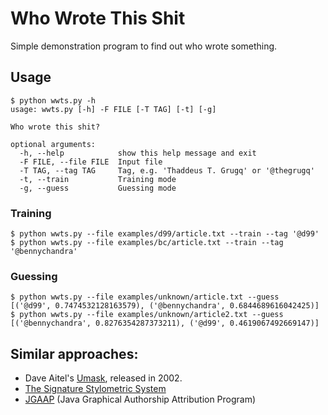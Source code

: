 # Who Wrote This Shit

Simple demonstration program to find out who wrote something.


## Usage

	$ python wwts.py -h
	usage: wwts.py [-h] -F FILE [-T TAG] [-t] [-g]

	Who wrote this shit?

	optional arguments:
	  -h, --help            show this help message and exit
	  -F FILE, --file FILE  Input file
	  -T TAG, --tag TAG     Tag, e.g. 'Thaddeus T. Grugq' or '@thegrugq'
	  -t, --train           Training mode
	  -g, --guess           Guessing mode


### Training

	$ python wwts.py --file examples/d99/article.txt --train --tag '@d99'
	$ python wwts.py --file examples/bc/article.txt --train --tag '@bennychandra'

### Guessing

	$ python wwts.py --file examples/unknown/article.txt --guess
	[('@d99', 0.7474532128163579), ('@bennychandra', 0.6844689616042425)]
	$ python wwts.py --file examples/unknown/article2.txt --guess
	[('@bennychandra', 0.8276354287373211), ('@d99', 0.4619067492669147)]

## Similar approaches:

* Dave Aitel's [Umask](http://www.immunitysec.com/downloads/unmask1.0.tar.gz), released in 2002. 
* [The Signature Stylometric System](http://www.philocomp.net/?pageref=humanities&page=signature)
* [JGAAP](http://evllabs.com/jgaap/w/index.php/Main_Page) (Java Graphical Authorship Attribution Program)